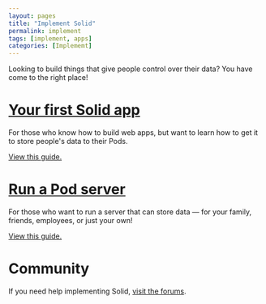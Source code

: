 ```yaml
---
layout: pages
title: "Implement Solid"
permalink: implement
tags: [implement, apps]
categories: [Implememt]
---
```


Looking to build things that give people control over their data? You have come to the right place!

# [Your first Solid app]({{site.baseUrl}}/implement/apps/first-app)

For those who know how to build web apps, but want to learn how to get it to store people's data to their Pods.

[View this guide.]({{site.baseUrl}}/implement/apps/first-app)

# [Run a Pod server]({{site.baseUrl}}/implement/pod-server)

For those who want to run a server that can store data &mdash; for your family, friends, employees, or just your own! 

[View this guide.]({{site.baseUrl}}/implement/pod-server)

# Community

If you need help implementing Solid, [visit the forums](https://forum.solidproject.org/).
